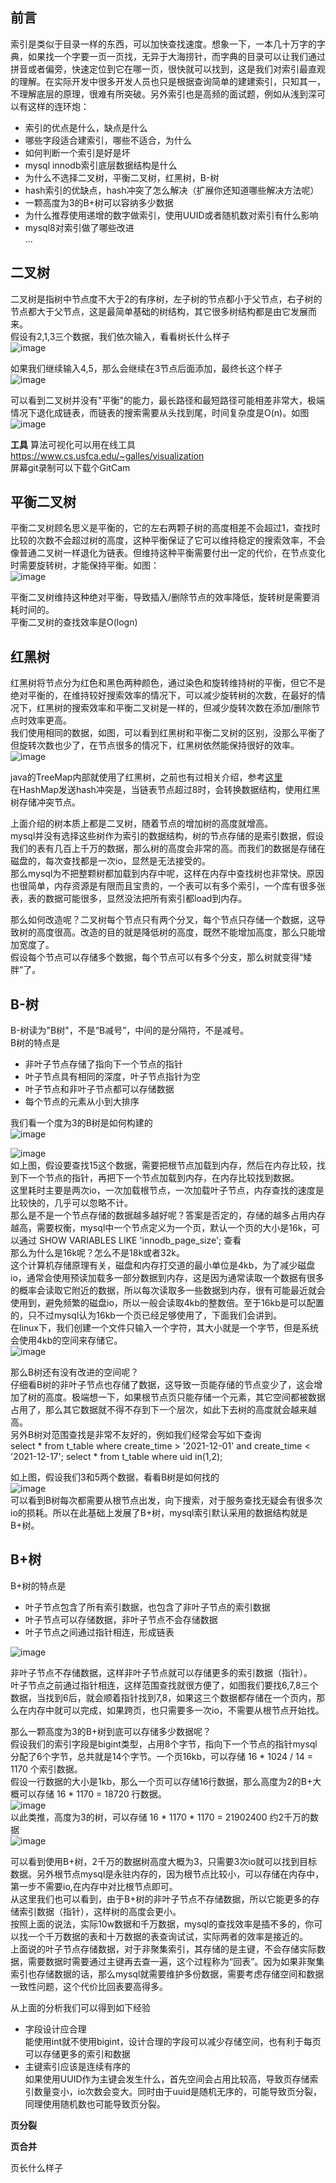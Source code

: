 ## 前言   
索引是类似于目录一样的东西，可以加快查找速度。想象一下，一本几十万字的字典，如果找一个字要一页一页找，无异于大海捞针，而字典的目录可以让我们通过拼音或者偏旁，快速定位到它在哪一页，很快就可以找到，这是我们对索引最直观的理解。在实际开发中很多开发人员也只是根据查询简单的建建索引，只知其一，不理解底层的原理，很难有所突破。另外索引也是高频的面试题，例如从浅到深可以有这样的连环炮：  
- 索引的优点是什么，缺点是什么   
- 哪些字段适合建索引，哪些不适合，为什么    
- 如何判断一个索引是好是坏  
- mysql innodb索引底层数据结构是什么    
- 为什么不选择二叉树，平衡二叉树，红黑树，B-树   
- hash索引的优缺点，hash冲突了怎么解决（扩展你还知道哪些解决方法呢）   
- 一颗高度为3的B+树可以容纳多少数据   
- 为什么推荐使用递增的数字做索引，使用UUID或者随机数对索引有什么影响    
- mysql8对索引做了哪些改进  
...

## 二叉树    
二叉树是指树中节点度不大于2的有序树，左子树的节点都小于父节点，右子树的节点都大于父节点，这是最简单基础的树结构，其它很多树结构都是由它发展而来。    
假设有2,1,3三个数据，我们依次输入，看看树长什么样子   
![image](1)    

如果我们继续输入4,5，那么会继续在3节点后面添加，最终长这个样子   
![image](2)    

可以看到二叉树并没有"平衡"的能力，最长路径和最短路径可能相差非常大，极端情况下退化成链表，而链表的搜索需要从头找到尾，时间复杂度是O(n)。如图   
![image](3)    

**工具**
算法可视化可以用在线工具 https://www.cs.usfca.edu/~galles/visualization    
屏幕git录制可以下载个GitCam   

## 平衡二叉树     
平衡二叉树顾名思义是平衡的，它的左右两颗子树的高度相差不会超过1，查找时比较的次数不会超过树的高度，这种平衡保证了它可以维持稳定的搜索效率，不会像普通二叉树一样退化为链表。但维持这种平衡需要付出一定的代价，在节点变化时需要旋转树，才能保持平衡。如图：   
![image](4)    

平衡二叉树维持这种绝对平衡，导致插入/删除节点的效率降低，旋转树是需要消耗时间的。   
平衡二叉树的查找效率是O(logn)    

## 红黑树   
红黑树将节点分为红色和黑色两种颜色，通过染色和旋转维持树的平衡，但它不是绝对平衡的，在维持较好搜索效率的情况下，可以减少旋转树的次数，在最好的情况下，红黑树的搜索效率和平衡二叉树是一样的，但减少旋转次数在添加/删除节点时效率更高。   
我们使用相同的数据，如图，可以看到红黑树和平衡二叉树的区别，没那么平衡了但旋转次数也少了，在节点很多的情况下，红黑树依然能保持很好的效率。   
![image](5)    

java的TreeMap内部就使用了红黑树，之前也有过相关介绍，参考[这里]()           
在HashMap发送hash冲突是，当链表节点超过8时，会转换数据结构，使用红黑树存储冲突节点。   

上面介绍的树本质上都是二叉树，随着节点的增加树的高度就增高。    
mysql并没有选择这些树作为索引的数据结构，树的节点存储的是索引数据，假设我们的表有几百上千万的数据，那么树的高度会非常的高。而我们的数据是存储在磁盘的，每次查找都是一次io，显然是无法接受的。   
那么mysql为不把整颗树都加载到内存中呢，这样在内存中查找树也非常快。原因也很简单，内存资源是有限而且宝贵的，一个表可以有多个索引，一个库有很多张表，表的数据可能很多，显然没法把所有索引都load到内存。    

那么如何改造呢？二叉树每个节点只有两个分叉，每个节点只存储一个数据，这导致树的高度很高。改造的目的就是降低树的高度，既然不能增加高度，那么只能增加宽度了。   
假设每个节点可以存储多个数据，每个节点可以有多个分支，那么树就变得“矮胖”了。    

## B-树   
B-树读为"B树"，不是“B减号”，中间的是分隔符，不是减号。    
B树的特点是   
- 非叶子节点存储了指向下一个节点的指针   
- 叶子节点具有相同的深度，叶子节点指针为空   
- 叶子节点和非叶子节点都可以存储数据    
- 每个节点的元素从小到大排序   

我们看一个度为3的B树是如何构建的   
![image](6)    

![image](7)    
如上图，假设要查找15这个数据，需要把根节点加载到内存，然后在内存比较，找到下一个节点的指针，再把下一个节点加载到内存，在内存比较找到数据。   
这里耗时主要是两次io，一次加载根节点，一次加载叶子节点，内存查找的速度是比较快的，几乎可以忽略不计。  
那么是不是一个节点存储的数据越多越好呢？答案是否定的，存储的越多占用内存越高，需要权衡，mysql中一个节点定义为一个页，默认一个页的大小是16k，可以通过 SHOW VARIABLES LIKE 'innodb_page_size'; 查看    
那么为什么是16k呢？怎么不是18k或者32k。    
这个计算机存储原理有关，磁盘和内存打交道的最小单位是4kb，为了减少磁盘io，通常会使用预读加载多一部分数据到内存，这是因为通常读取一个数据有很多的概率会读取它附近的数据，所以每次读取多一些数据到内存，很有可能最近就会使用到，避免频繁的磁盘io，所以一般会读取4kb的整数倍。至于16kb是可以配置的，只不过mysql认为16kb一个页已经足够使用了，下面我们会讲到。   
在linux下，我们创建一个文件只输入一个字符，其大小就是一个字节，但是系统会使用4kb的空间来存储它。    
![image](8)   


那么B树还有没有改进的空间呢？   
仔细看B树的非叶子节点也存储了数据，这导致一页能存储的节点变少了，这会增加了树的高度。极端想一下，如果根节点页只能存储一个元素，其它空间都被数据占用了，那么其它数据就不得不存到下一个层次，如此下去树的高度就会越来越高。      
另外B树对范围查找是非常不友好的，例如我们经常会写如下查询    
select * from t_table where create_time > '2021-12-01' and create_time < '2021-12-17';
select * from t_table where uid in(1,2);

如上图，假设我们3和5两个数据，看看B树是如何找的   
![image](9)   
可以看到B树每次都需要从根节点出发，向下搜索，对于服务查找无疑会有很多次io的损耗。所以在此基础上发展了B+树，mysql索引默认采用的数据结构就是B+树。   

## B+树    
B+树的特点是     
- 叶子节点包含了所有索引数据，也包含了非叶子节点的索引数据   
- 叶子节点可以存储数据，非叶子节点不会存储数据    
- 叶子节点之间通过指针相连，形成链表         

![image](10)    

非叶子节点不存储数据，这样非叶子节点就可以存储更多的索引数据（指针）。   
叶子节点之前通过指针相连，这样范围查找就很方便了，如图我们要找6,7,8三个数据，当找到6后，就会顺着指针找到7,8，如果这三个数据都存储在一个页内，那么在内存中就可以完成，如果跨页，也只需要多一次io，不需要从根节点开始找。   

那么一颗高度为3的B+树到底可以存储多少数据呢？    
假设我们的索引字段是bigint类型，占用8个字节，指向下一个节点的指针mysql分配了6个字节，总共就是14个字节。一个页16kb，可以存储 16 * 1024 / 14 = 1170 个索引数据。   
假设一行数据的大小是1kb，那么一个页可以存储16行数据，那么高度为2的B+大概可以存储 16 * 1170 = 18720 行数据。   
![image](11)   
以此类推，高度为3的树，可以存储 16 * 1170 * 1170 = 21902400 约2千万的数据   
![image](12)   

可以看到使用B+树，2千万的数据树高度大概为3，只需要3次io就可以找到目标数据。另外根节点mysql是永驻内存的，因为根节点比较小，可以存储在内存中，第一步不需要io,在内存中对比根节点即可。   
从这里我们也可以看到，由于B+树的非叶子节点不存储数据，所以它能更多的存储索引数据（指针），这样树的高度会更小。   
按照上面的说法，实际10w数据和千万数据，mysql的查找效率是插不多的，你可以找一个千万数据的表和十万数据的表查询试试，实际两者的效率是接近的。    
上面说的叶子节点存储数据，对于非聚集索引，其存储的是主键，不会存储实际数据，需要数据时需要通过主键再去查一遍，这个过程称为“回表”。因为如果非聚集索引也存储数据的话，那么mysql就需要维护多份数据，需要考虑存储空间和数据一致性问题，这个代价比回表要高得多。   

从上面的分析我们可以得到如下经验   
- 字段设计应合理    
能使用int就不使用bigint，设计合理的字段可以减少存储空间，也有利于每页可以存储更多的索引和数据     
- 主键索引应该是连续有序的    
如果使用UUID作为主键会发生什么，首先空间会占用比较高，导致页存储索引数量变小，io次数会变大。同时由于uuid是随机无序的，可能导致页分裂，同理使用随机数也可能导致页分裂。    

**页分裂**    

**页合并**    

页长什么样子     

























